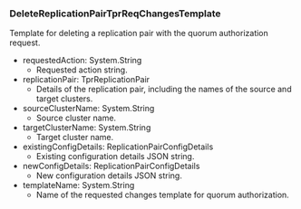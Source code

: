 ### DeleteReplicationPairTprReqChangesTemplate
Template for deleting a replication pair with the quorum authorization request.

- requestedAction: System.String
  - Requested action string.
- replicationPair: TprReplicationPair
  - Details of the replication pair, including the names of the source and target clusters.
- sourceClusterName: System.String
  - Source cluster name.
- targetClusterName: System.String
  - Target cluster name.
- existingConfigDetails: ReplicationPairConfigDetails
  - Existing configuration details JSON string.
- newConfigDetails: ReplicationPairConfigDetails
  - New configuration details JSON string.
- templateName: System.String
  - Name of the requested changes template for quorum authorization.

